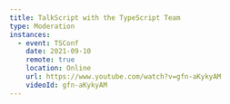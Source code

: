 ```yaml
---
title: TalkScript with the TypeScript Team
type: Moderation
instances:
  - event: TSConf
    date: 2021-09-10
    remote: true
    location: Online
    url: https://www.youtube.com/watch?v=gfn-aKykyAM
    videoId: gfn-aKykyAM
---
```

